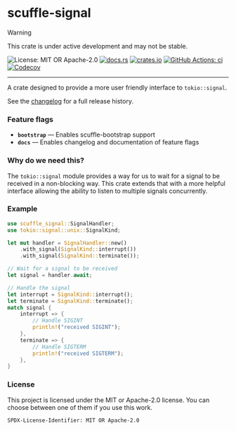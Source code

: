 <!-- cargo-sync-rdme title [[ -->
# scuffle-signal
<!-- cargo-sync-rdme ]] -->

> [!WARNING]  
> This crate is under active development and may not be stable.

<!-- cargo-sync-rdme badge [[ -->
![License: MIT OR Apache-2.0](https://img.shields.io/crates/l/scuffle-signal.svg?style=flat-square)
[![docs.rs](https://img.shields.io/docsrs/scuffle-signal.svg?logo=docs.rs&style=flat-square)](https://docs.rs/scuffle-signal)
[![crates.io](https://img.shields.io/crates/v/scuffle-signal.svg?logo=rust&style=flat-square)](https://crates.io/crates/scuffle-signal)
[![GitHub Actions: ci](https://img.shields.io/github/actions/workflow/status/scufflecloud/scuffle/ci.yaml.svg?label=ci&logo=github&style=flat-square)](https://github.com/scufflecloud/scuffle/actions/workflows/ci.yaml)
[![Codecov](https://img.shields.io/codecov/c/github/scufflecloud/scuffle.svg?label=codecov&logo=codecov&style=flat-square)](https://codecov.io/gh/scufflecloud/scuffle)
<!-- cargo-sync-rdme ]] -->

---

<!-- cargo-sync-rdme rustdoc [[ -->
A crate designed to provide a more user friendly interface to
`tokio::signal`.

See the [changelog](./CHANGELOG.md) for a full release history.

### Feature flags

* **`bootstrap`** —  Enables scuffle-bootstrap support
* **`docs`** —  Enables changelog and documentation of feature flags

### Why do we need this?

The `tokio::signal` module provides a way for us to wait for a signal to be
received in a non-blocking way. This crate extends that with a more helpful
interface allowing the ability to listen to multiple signals concurrently.

### Example

````rust
use scuffle_signal::SignalHandler;
use tokio::signal::unix::SignalKind;

let mut handler = SignalHandler::new()
    .with_signal(SignalKind::interrupt())
    .with_signal(SignalKind::terminate());

// Wait for a signal to be received
let signal = handler.await;

// Handle the signal
let interrupt = SignalKind::interrupt();
let terminate = SignalKind::terminate();
match signal {
    interrupt => {
        // Handle SIGINT
        println!("received SIGINT");
    },
    terminate => {
        // Handle SIGTERM
        println!("received SIGTERM");
    },
}
````

### License

This project is licensed under the MIT or Apache-2.0 license.
You can choose between one of them if you use this work.

`SPDX-License-Identifier: MIT OR Apache-2.0`
<!-- cargo-sync-rdme ]] -->
